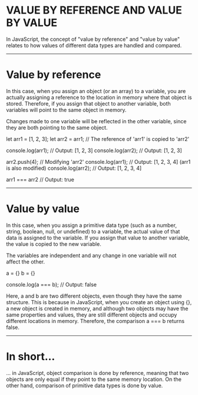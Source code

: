# VALUE BY REFERENCE AND VALUE BY VALUE

In JavaScript, the concept of "value by reference" and "value by value" relates
to how values of different data types are handled and compared.

---

# Value by reference

In this case, when you assign an object (or an array) to a variable,
you are actually assigning a reference to the location in memory where
that object is stored. Therefore, if you assign that object to another variable,
both variables will point to the same object in memory.

Changes made to one variable will be reflected in the other variable, since
they are both pointing to the same object.

let arr1 = [1, 2, 3];
let arr2 = arr1; // The reference of 'arr1' is copied to 'arr2'

console.log(arr1); // Output: [1, 2, 3]
console.log(arr2); // Output: [1, 2, 3]

arr2.push(4); // Modifying 'arr2'
console.log(arr1); // Output: [1, 2, 3, 4] (arr1 is also modified)
console.log(arr2); // Output: [1, 2, 3, 4]

arr1 === arr2 // Output: true

---

# Value by value

In this case, when you assign a primitive data type (such as a number, string,
boolean, null, or undefined) to a variable, the actual value of that data is
assigned to the variable. If you assign that value to another variable, the value
is copied to the new variable.

The variables are independent and any change in one variable will not affect the other.

a = {}
b = {}

console.log(a === b); // Output: false

Here, a and b are two different objects, even though they have the same
structure. This is because in JavaScript, when you create an object using {},
a new object is created in memory, and although two objects may have the same
properties and values, they are still different objects and occupy different
locations in memory. Therefore, the comparison a === b returns false.

---

# In short...

... in JavaScript, object comparison is done by reference, meaning that two
objects are only equal if they point to the same memory location. On the other hand,
comparison of primitive data types is done by value.
